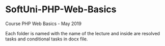 # SoftUni-PHP-Web-Basics
Course PHP Web Basics - May 2019

Each folder is named with the name of the lecture and inside are resolved tasks and conditional tasks in docx file.
